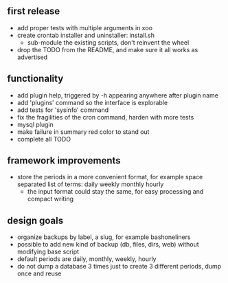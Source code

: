 first release
-------------

- add proper tests with multiple arguments in xoo
- create crontab installer and uninstaller: install.sh
  - sub-module the existing scripts, don't reinvent the wheel
- drop the TODO from the README, and make sure it all works as advertised

functionality
-------------

- add plugin help, triggered by -h appearing anywhere after plugin name
- add 'plugins' command so the interface is explorable
- add tests for 'sysinfo' command
- fix the fragilities of the cron command, harden with more tests
- mysql plugin
- make failure in summary red color to stand out
- complete all TODO

framework improvements
----------------------

- store the periods in a more convenient format, for example space separated list of terms: daily weekly monthly hourly
  - the input format could stay the same, for easy processing and compact writing

design goals
------------

- organize backups by label, a slug, for example bashoneliners
- possible to add new kind of backup (db, files, dirs, web) without modifying base script
- default periods are daily, monthly, weekly, hourly
- do not dump a database 3 times just to create 3 different periods, dump once and reuse
